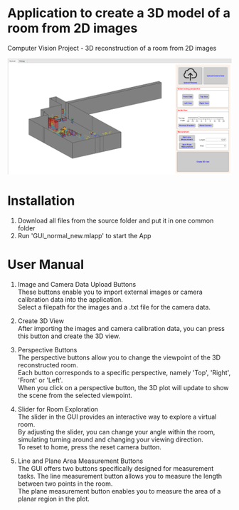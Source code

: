 # Application to create a 3D model of a room from 2D images
Computer Vision Project - 3D reconstruction of a room from 2D images

![alt text](https://github.com/MarcelHa97/3D-Room-Reconstruction/blob/Projects/img/img_GUI.png)

# Installation
1. Download all files from the source folder and put it in one common folder
2. Run 'GUI_normal_new.mlapp' to start the App

# User Manual
1. Image and Camera Data Upload Buttons \
These buttons enable you to import external images or camera calibration data into the application.\
Select a filepath for the images and a .txt file for the camera data. 

2. Create 3D View \
After importing the images and camera calibration data, you can press this button and create the 3D view. 

3. Perspective Buttons \
The perspective buttons allow you to change the viewpoint of the 3D  reconstructed room. \
Each button corresponds to a specific perspective, namely 'Top', 'Right', 'Front' or 'Left'. \
When you click on a perspective button, the 3D plot will update to show the scene from the selected viewpoint. 

4. Slider for Room Exploration \
The slider in the GUI provides an interactive way to explore a virtual room. \
By adjusting the slider, you can change your angle within the room, simulating turning around and changing your viewing direction.\
To reset to home, press the reset camera button. 

5. Line and Plane Area Measurement Buttons \
The GUI offers two buttons specifically designed for measurement tasks. 
The line measurement button allows you to measure the length between two points in the room. \
The plane measurement button enables you to measure the area of a planar region in the plot. 
